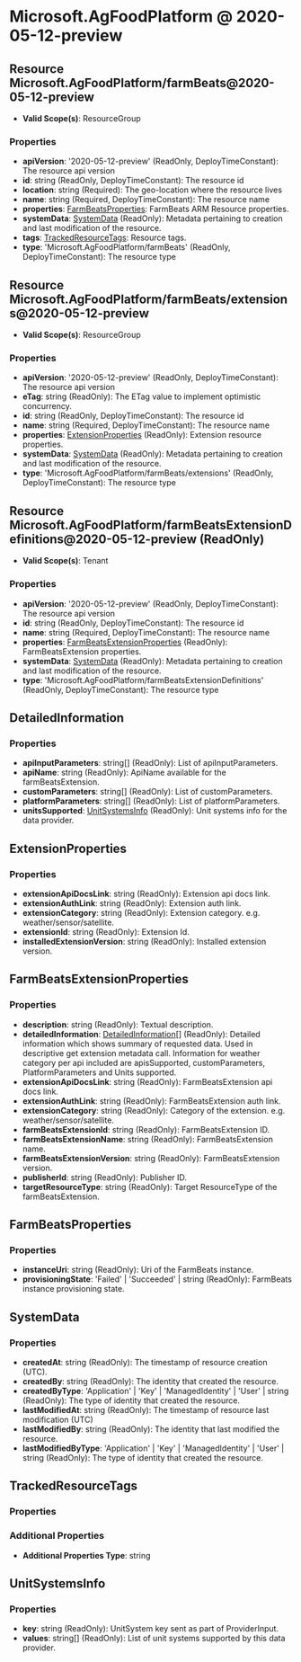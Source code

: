 # Microsoft.AgFoodPlatform @ 2020-05-12-preview

## Resource Microsoft.AgFoodPlatform/farmBeats@2020-05-12-preview
* **Valid Scope(s)**: ResourceGroup
### Properties
* **apiVersion**: '2020-05-12-preview' (ReadOnly, DeployTimeConstant): The resource api version
* **id**: string (ReadOnly, DeployTimeConstant): The resource id
* **location**: string (Required): The geo-location where the resource lives
* **name**: string (Required, DeployTimeConstant): The resource name
* **properties**: [FarmBeatsProperties](#farmbeatsproperties): FarmBeats ARM Resource properties.
* **systemData**: [SystemData](#systemdata) (ReadOnly): Metadata pertaining to creation and last modification of the resource.
* **tags**: [TrackedResourceTags](#trackedresourcetags): Resource tags.
* **type**: 'Microsoft.AgFoodPlatform/farmBeats' (ReadOnly, DeployTimeConstant): The resource type

## Resource Microsoft.AgFoodPlatform/farmBeats/extensions@2020-05-12-preview
* **Valid Scope(s)**: ResourceGroup
### Properties
* **apiVersion**: '2020-05-12-preview' (ReadOnly, DeployTimeConstant): The resource api version
* **eTag**: string (ReadOnly): The ETag value to implement optimistic concurrency.
* **id**: string (ReadOnly, DeployTimeConstant): The resource id
* **name**: string (Required, DeployTimeConstant): The resource name
* **properties**: [ExtensionProperties](#extensionproperties) (ReadOnly): Extension resource properties.
* **systemData**: [SystemData](#systemdata) (ReadOnly): Metadata pertaining to creation and last modification of the resource.
* **type**: 'Microsoft.AgFoodPlatform/farmBeats/extensions' (ReadOnly, DeployTimeConstant): The resource type

## Resource Microsoft.AgFoodPlatform/farmBeatsExtensionDefinitions@2020-05-12-preview (ReadOnly)
* **Valid Scope(s)**: Tenant
### Properties
* **apiVersion**: '2020-05-12-preview' (ReadOnly, DeployTimeConstant): The resource api version
* **id**: string (ReadOnly, DeployTimeConstant): The resource id
* **name**: string (Required, DeployTimeConstant): The resource name
* **properties**: [FarmBeatsExtensionProperties](#farmbeatsextensionproperties) (ReadOnly): FarmBeatsExtension properties.
* **systemData**: [SystemData](#systemdata) (ReadOnly): Metadata pertaining to creation and last modification of the resource.
* **type**: 'Microsoft.AgFoodPlatform/farmBeatsExtensionDefinitions' (ReadOnly, DeployTimeConstant): The resource type

## DetailedInformation
### Properties
* **apiInputParameters**: string[] (ReadOnly): List of apiInputParameters.
* **apiName**: string (ReadOnly): ApiName available for the farmBeatsExtension.
* **customParameters**: string[] (ReadOnly): List of customParameters.
* **platformParameters**: string[] (ReadOnly): List of platformParameters.
* **unitsSupported**: [UnitSystemsInfo](#unitsystemsinfo) (ReadOnly): Unit systems info for the data provider.

## ExtensionProperties
### Properties
* **extensionApiDocsLink**: string (ReadOnly): Extension api docs link.
* **extensionAuthLink**: string (ReadOnly): Extension auth link.
* **extensionCategory**: string (ReadOnly): Extension category. e.g. weather/sensor/satellite.
* **extensionId**: string (ReadOnly): Extension Id.
* **installedExtensionVersion**: string (ReadOnly): Installed extension version.

## FarmBeatsExtensionProperties
### Properties
* **description**: string (ReadOnly): Textual description.
* **detailedInformation**: [DetailedInformation](#detailedinformation)[] (ReadOnly): Detailed information which shows summary of requested data.
Used in descriptive get extension metadata call.
Information for weather category per api included are apisSupported,
customParameters, PlatformParameters and Units supported.
* **extensionApiDocsLink**: string (ReadOnly): FarmBeatsExtension api docs link.
* **extensionAuthLink**: string (ReadOnly): FarmBeatsExtension auth link.
* **extensionCategory**: string (ReadOnly): Category of the extension. e.g. weather/sensor/satellite.
* **farmBeatsExtensionId**: string (ReadOnly): FarmBeatsExtension ID.
* **farmBeatsExtensionName**: string (ReadOnly): FarmBeatsExtension name.
* **farmBeatsExtensionVersion**: string (ReadOnly): FarmBeatsExtension version.
* **publisherId**: string (ReadOnly): Publisher ID.
* **targetResourceType**: string (ReadOnly): Target ResourceType of the farmBeatsExtension.

## FarmBeatsProperties
### Properties
* **instanceUri**: string (ReadOnly): Uri of the FarmBeats instance.
* **provisioningState**: 'Failed' | 'Succeeded' | string (ReadOnly): FarmBeats instance provisioning state.

## SystemData
### Properties
* **createdAt**: string (ReadOnly): The timestamp of resource creation (UTC).
* **createdBy**: string (ReadOnly): The identity that created the resource.
* **createdByType**: 'Application' | 'Key' | 'ManagedIdentity' | 'User' | string (ReadOnly): The type of identity that created the resource.
* **lastModifiedAt**: string (ReadOnly): The timestamp of resource last modification (UTC)
* **lastModifiedBy**: string (ReadOnly): The identity that last modified the resource.
* **lastModifiedByType**: 'Application' | 'Key' | 'ManagedIdentity' | 'User' | string (ReadOnly): The type of identity that created the resource.

## TrackedResourceTags
### Properties
### Additional Properties
* **Additional Properties Type**: string

## UnitSystemsInfo
### Properties
* **key**: string (ReadOnly): UnitSystem key sent as part of ProviderInput.
* **values**: string[] (ReadOnly): List of unit systems supported by this data provider.

